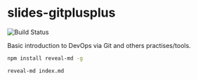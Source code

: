# slides-gitplusplus

![Build Status](https://gitlab.com/le-garff-yoann/slides-gitplusplus/badges/master/build.svg)

Basic introduction to DevOps via Git and others practises/tools.

```bash
npm install reveal-md -g

reveal-md index.md
```
